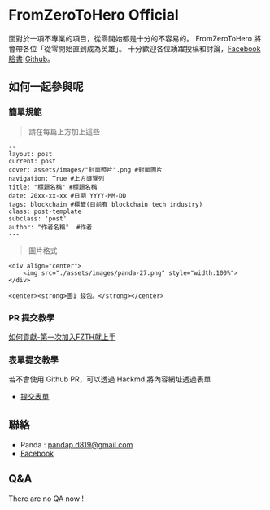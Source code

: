 # FromZeroToHero Official

面對於一項不專業的項目，從零開始都是十分的不容易的。
FromZeroToHero 將會帶各位「從零開始直到成為英雄」。
十分歡迎各位踴躍投稿和討論，[Facebook 臉書](https://www.facebook.com/fzthblockchain)|[Github](https://github.com/FZTH-Blockchain)。

## 如何一起參與呢

### 簡單規範

> 請在每篇上方加上這些
```
--
layout: post 
current: post
cover: assets/images/"封面照片".png #封面圖片
navigation: True #上方導覽列
title: "標題名稱" #標題名稱
date: 20xx-xx-xx #日期 YYYY-MM-DD 
tags: blockchain #標籤(目前有 blockchain tech industry)
class: post-template 
subclass: 'post' 
author: "作者名稱"  #作者
---
```

> 圖片格式
```
<div align="center">
    <img src="./assets/images/panda-27.png" style="width:100%">
</div>

<center><strong>圖1 錢包。</strong></center>
```

### PR 提交教學

[如何貢獻-第一次加入FZTH就上手](https://fzth-blockchain.github.io/fzth/%E7%AC%AC%E4%B8%80%E6%AC%A1%E5%8A%A0%E5%85%A5fzth%E5%B0%B1%E4%B8%8A%E6%89%8B)

### 表單提交教學

若不會使用 Github PR，可以透過 Hackmd 將內容網址透過表單
- [提交表單](https://pse.is/MSBZ8)

## 聯絡

- Panda : pandap.d819@gmail.com
- [Facebook](https://www.facebook.com/fzthblockchain) 

## Q&A

There are no QA now ! 